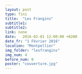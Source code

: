 ```yaml
---
layout: post
type: fini
title:  "Les Frangins"
subtitle1:
subtitle2:
link: none
date:   2016-02-01 12:00:00 +0200
date_fr: "1 Février 2016"
location: "Montpellier"
img_folder: "lesfrangins"
img_num: 4
before_num: 0
poster: "couverture.jpg"
---
```

